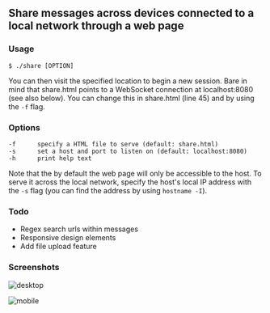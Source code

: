 ## Share messages across devices connected to a local network through a web page

### Usage

`$ ./share [OPTION]`

You can then visit the specified location to begin a new session. Bare in
mind that share.html points to a WebSocket connection at localhost:8080 (see
also below). You can change this in share.html (line 45) and by using the `-f`
flag.

### Options

```
-f      specify a HTML file to serve (default: share.html)
-s      set a host and port to listen on (default: localhost:8080)
-h      print help text
```

Note that the by default the web page will only be accessible to the
host. To serve it across the local network, specify the host's local IP
address with the `-s` flag (you can find the address by using `hostname -I`).

### Todo

* Regex search urls within messages
* Responsive design elements
* Add file upload feature

### Screenshots

![desktop](https://github.com/ayuopy/share/blob/master/images/desktop.jpg)

![mobile](https://github.com/ayuopy/share/blob/master/images/mobile.jpg)
